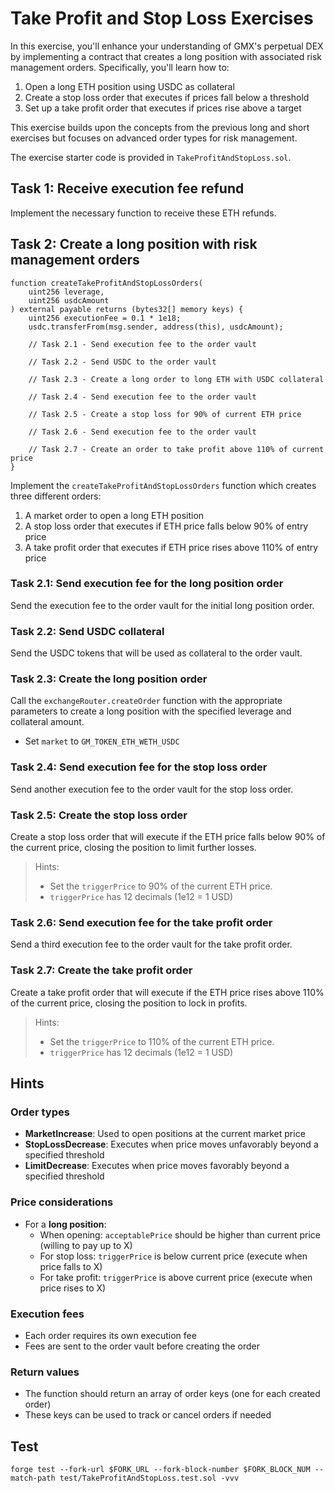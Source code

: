 # Take Profit and Stop Loss Exercises

In this exercise, you'll enhance your understanding of GMX's perpetual DEX by implementing a contract that creates a long position with associated risk management orders. Specifically, you'll learn how to:

1. Open a long ETH position using USDC as collateral
2. Create a stop loss order that executes if prices fall below a threshold
3. Set up a take profit order that executes if prices rise above a target

This exercise builds upon the concepts from the previous long and short exercises but focuses on advanced order types for risk management.

The exercise starter code is provided in `TakeProfitAndStopLoss.sol`.

## Task 1: Receive execution fee refund

Implement the necessary function to receive these ETH refunds.

## Task 2: Create a long position with risk management orders

```solidity
function createTakeProfitAndStopLossOrders(
    uint256 leverage,
    uint256 usdcAmount
) external payable returns (bytes32[] memory keys) {
    uint256 executionFee = 0.1 * 1e18;
    usdc.transferFrom(msg.sender, address(this), usdcAmount);

    // Task 2.1 - Send execution fee to the order vault

    // Task 2.2 - Send USDC to the order vault

    // Task 2.3 - Create a long order to long ETH with USDC collateral

    // Task 2.4 - Send execution fee to the order vault

    // Task 2.5 - Create a stop loss for 90% of current ETH price

    // Task 2.6 - Send execution fee to the order vault

    // Task 2.7 - Create an order to take profit above 110% of current price
}
```

Implement the `createTakeProfitAndStopLossOrders` function which creates three different orders:

1. A market order to open a long ETH position
2. A stop loss order that executes if ETH price falls below 90% of entry price
3. A take profit order that executes if ETH price rises above 110% of entry price

### Task 2.1: Send execution fee for the long position order

Send the execution fee to the order vault for the initial long position order.

### Task 2.2: Send USDC collateral

Send the USDC tokens that will be used as collateral to the order vault.

### Task 2.3: Create the long position order

Call the `exchangeRouter.createOrder` function with the appropriate parameters to create a long position with the specified leverage and collateral amount.

- Set `market` to `GM_TOKEN_ETH_WETH_USDC`

### Task 2.4: Send execution fee for the stop loss order

Send another execution fee to the order vault for the stop loss order.

### Task 2.5: Create the stop loss order

Create a stop loss order that will execute if the ETH price falls below 90% of the current price, closing the position to limit further losses.

> Hints:
>
> - Set the `triggerPrice` to 90% of the current ETH price.
> - `triggerPrice` has 12 decimals (1e12 = 1 USD)

### Task 2.6: Send execution fee for the take profit order

Send a third execution fee to the order vault for the take profit order.

### Task 2.7: Create the take profit order

Create a take profit order that will execute if the ETH price rises above 110% of the current price, closing the position to lock in profits.

> Hints:
>
> - Set the `triggerPrice` to 110% of the current ETH price.
> - `triggerPrice` has 12 decimals (1e12 = 1 USD)

## Hints

### Order types

- **MarketIncrease**: Used to open positions at the current market price
- **StopLossDecrease**: Executes when price moves unfavorably beyond a specified threshold
- **LimitDecrease**: Executes when price moves favorably beyond a specified threshold

### Price considerations

- For a **long position**:
  - When opening: `acceptablePrice` should be higher than current price (willing to pay up to X)
  - For stop loss: `triggerPrice` is below current price (execute when price falls to X)
  - For take profit: `triggerPrice` is above current price (execute when price rises to X)

### Execution fees

- Each order requires its own execution fee
- Fees are sent to the order vault before creating the order

### Return values

- The function should return an array of order keys (one for each created order)
- These keys can be used to track or cancel orders if needed

## Test

```shell
forge test --fork-url $FORK_URL --fork-block-number $FORK_BLOCK_NUM --match-path test/TakeProfitAndStopLoss.test.sol -vvv
```
